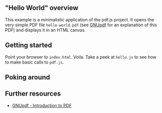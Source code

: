 ## "Hello World" overview

This example is a minimalistic application of the pdf.js project. It opens the very simple PDF file `hello-world.pdf` (see [GNUpdf](http://gnupdf.org/Introduction_to_PDF) for an explanation of this PDF) and displays it in an HTML canvas.


## Getting started

Point your browser to `index.html`. Voila. Take a peek at `hello.js` to see how to make basic calls to `pdf.js`.


## Poking around




## Further resources

+ [GNUpdf - Introduction to PDF](http://gnupdf.org/Introduction_to_PDF)

